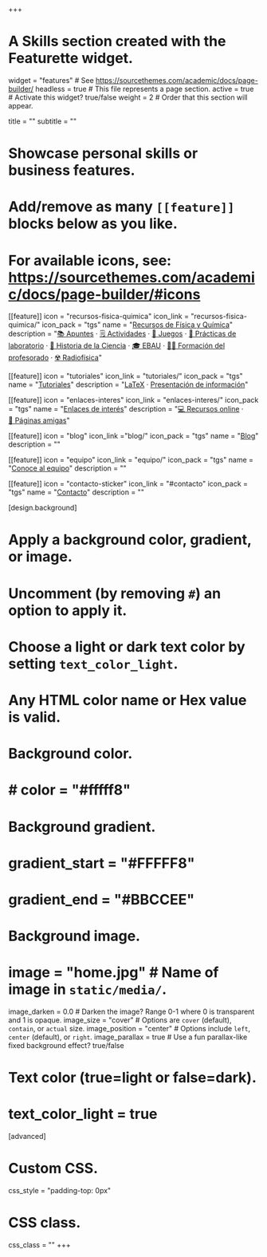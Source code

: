 +++
# A Skills section created with the Featurette widget.
widget = "features"  # See https://sourcethemes.com/academic/docs/page-builder/
headless = true  # This file represents a page section.
active = true  # Activate this widget? true/false
weight = 2  # Order that this section will appear.

title = ""
subtitle = ""

# Showcase personal skills or business features.
#
# Add/remove as many `[[feature]]` blocks below as you like.
#
# For available icons, see: https://sourcethemes.com/academic/docs/page-builder/#icons

[[feature]]
  icon = "recursos-fisica-quimica"
  icon_link = "recursos-fisica-quimica/"
  icon_pack = "tgs"
  name = "[Recursos de Física y Química](recursos-fisica-quimica/)"
  description = "[📚&nbsp;Apuntes](recursos-fisica-quimica/apuntes) · [🗒️&nbsp;Actividades](recursos-fisica-quimica/actividades) · [🧩&nbsp;Juegos](recursos-fisica-quimica/juegos) · [🧪&nbsp;Prácticas de laboratorio](recursos-fisica-quimica/practicas-laboratorio) · [📖&nbsp;Historia de la Ciencia](recursos-fisica-quimica/historia-ciencia) · [🎓&nbsp;EBAU](recursos-fisica-quimica/ebau) · [🧑‍🏫&nbsp;Formación del profesorado](recursos-fisica-quimica/formacion-profesorado) · [☢️&nbsp;Radiofísica](recursos-fisica-quimica/radiofisica)"

[[feature]]
  icon = "tutoriales"
  icon_link = "tutoriales/"
  icon_pack = "tgs"
  name = "[Tutoriales](tutoriales/)"
  description = "[LaTeX](tutoriales/latex) · [Presentación de información](tutoriales/presentacion-informacion)"

[[feature]]
  icon = "enlaces-interes"
  icon_link = "enlaces-interes/"
  icon_pack = "tgs"
  name = "[Enlaces de interés](enlaces-interes/)"
  description = "[💻&nbsp;Recursos online](enlaces-interes/recursos-online) · [🤗&nbsp;Páginas amigas](enlaces-interes/paginas-amigas)"

[[feature]]
  icon = "blog"
  icon_link ="blog/"
  icon_pack = "tgs"
  name = "[Blog](blog/)"
  description = ""

[[feature]]
  icon = "equipo"
  icon_link = "equipo/"
  icon_pack = "tgs"
  name = "[Conoce al equipo](equipo/)"
  description = ""

[[feature]]
  icon = "contacto-sticker"
  icon_link = "#contacto"
  icon_pack = "tgs"
  name = "[Contacto](#contacto)"
  description = ""

[design.background]
  # Apply a background color, gradient, or image.
  #   Uncomment (by removing `#`) an option to apply it.
  #   Choose a light or dark text color by setting `text_color_light`.
  #   Any HTML color name or Hex value is valid.

  # Background color.
  # # color = "#fffff8"

  # Background gradient.
  # gradient_start = "#FFFFF8"
  # gradient_end = "#BBCCEE"

  # Background image.
  # image = "home.jpg"  # Name of image in `static/media/`.
  image_darken = 0.0  # Darken the image? Range 0-1 where 0 is transparent and 1 is opaque.
  image_size = "cover"  #  Options are `cover` (default), `contain`, or `actual` size.
  image_position = "center"  # Options include `left`, `center` (default), or `right`.
  image_parallax = true  # Use a fun parallax-like fixed background effect? true/false

  # Text color (true=light or false=dark).
  # text_color_light = true

[advanced]
 # Custom CSS.
 css_style = "padding-top: 0px"

 # CSS class.
 css_class = ""
+++
